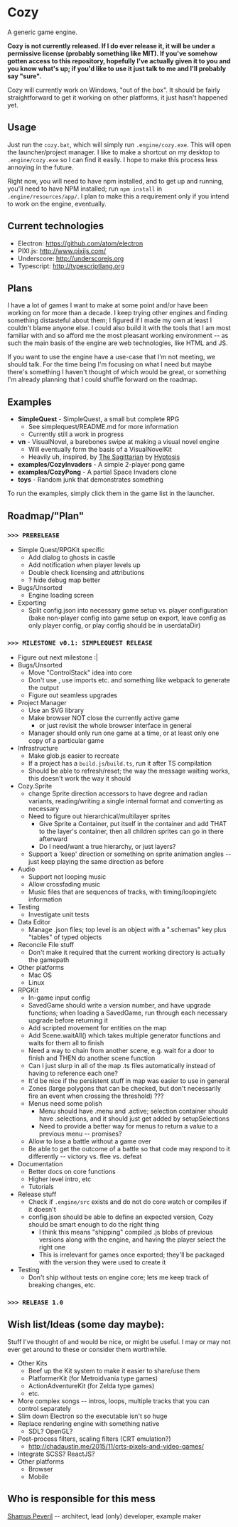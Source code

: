 # Cozy

A generic game engine.

**Cozy is not currently released. If I do ever release it, it will be under a permissive license (probably something like MIT). If you've somehow gotten access to this repository, hopefully I've actually given it to you and you know what's up; if you'd like to use it just talk to me and I'll probably say "sure".**

Cozy will currently work on Windows, "out of the box". It should be fairly straightforward to get it working on other platforms, it just hasn't happened yet.


## Usage

Just run the `cozy.bat`, which will simply run `.engine/cozy.exe`. This will open the launcher/project manager. I like to make a shortcut on my desktop to `.engine/cozy.exe` so I can find it easily. I hope to make this process less annoying in the future.

Right now, you will need to have npm installed, and to get up and running, you'll need to have NPM installed; run `npm install` in `.engine/resources/app/`. I plan to make this a requirement only if you intend to work on the engine, eventually.


## Current technologies

- Electron: <https://github.com/atom/electron>
- PIXI.js: <http://www.pixijs.com/>
- Underscore: <http://underscorejs.org>
- Typescript: <http://typescriptlang.org>


## Plans

I have a lot of games I want to make at some point and/or have been working on for more than a decade. I keep trying other engines and finding something distasteful about them; I figured if I made my own at least I couldn't blame anyone else. I could also build it with the tools that I am most familiar with and so afford me the most pleasant working environment -- as such the main basis of the engine are web technologies, like HTML and JS.

If you want to use the engine have a use-case that I'm not meeting, we should talk. For the time being I'm focusing on what I need but maybe there's something I haven't thought of which would be great, or something I'm already planning that I could shuffle forward on the roadmap.


## Examples

- **SimpleQuest** - SimpleQuest, a small but complete RPG
    - See simplequest/README.md for more information
    - Currently still a work in progress
- **vn** - VisualNovel, a barebones swipe at making a visual novel engine
    - Will eventually form the basis of a VisualNovelKit
    - Heavily uh, inspired, by [The Sagittarian](http://www.newgrounds.com/portal/view/560868) by [Hyptosis](http://www.lorestrome.com)
- **examples/CozyInvaders** - A simple 2-player pong game
- **examples/CozyPong** - A partial Space Invaders clone
- **toys** - Random junk that demonstrates something

To run the examples, simply click them in the game list in the launcher.


## Roadmap/"Plan"

### `>>> PRERELEASE`

- Simple Quest/RPGKit specific
    - Add dialog to ghosts in castle
    - Add notification when player levels up
    - Double check licensing and attributions
    - ? hide debug map better
- Bugs/Unsorted
    - Engine loading screen
- Exporting
    - Split config.json into necessary game setup vs. player configuration (bake non-player config into game setup on export, leave config as only player config, or play config should be in userdataDir)

### `>>> MILESTONE v0.1: SIMPLEQUEST RELEASE`

- Figure out next milestone :|
- Bugs/Unsorted
    - Move "ControlStack" idea into core
    - Don't use <reference>, use imports etc. and something like webpack to generate the output
    - Figure out seamless upgrades
- Project Manager
    - Use an SVG library
    - Make browser NOT close the currently active game
        - or just revisit the whole browser interface in general
    - Manager should only run one game at a time, or at least only one copy of a particular game
- Infrastructure
    - Make glob.js easier to recreate
    - If a project has a `build.js`/`build.ts`, run it after TS compilation
    - Should be able to refresh/reset; the way the message waiting works, this doesn't work the way it should
- Cozy.Sprite
    - change Sprite direction accessors to have degree and radian variants, reading/writing a single internal format and converting as necessary
    - Need to figure out hierarchical/multilayer sprites
        - Give Sprite a Container, put itself in the container and add THAT to the layer's container, then all children sprites can go in there afterward
        - Do I need/want a true hierarchy, or just layers?
    - Support a 'keep' direction or something on sprite animation angles -- just keep playing the same direction as before
- Audio
    - Support not looping music
    - Allow crossfading music
    - Music files that are sequences of tracks, with timing/looping/etc information
- Testing
    - Investigate unit tests
- Data Editor
    - Manage .json files; top level is an object with a ".schemas" key plus "tables" of typed objects
- Reconcile File stuff
    - Don't make it required that the current working directory is actually the gamepath
- Other platforms
    - Mac OS
    - Linux
- RPGKit
    - In-game input config
    - SavedGame should write a version number, and have upgrade functions; when loading a SavedGame, run through each necessary upgrade before returning it
    - Add scripted movement for entities on the map
    - Add Scene.waitAll() which takes multiple generator functions and waits for them all to finish
    - Need a way to chain from another scene, e.g. wait for a door to finish and THEN do another scene function
    - Can I just slurp in all of the map .ts files automatically instead of having to reference each one?
    - It'd be nice if the persistent stuff in map was easier to use in general
    - Zones (large polygons that can be checked, but don't necessarily fire an event when crossing the threshold) ???
    - Menus need some polish
        - Menu should have .menu and .active; selection container should have .selections, and it should just get added by setupSelections
        - Need to provide a better way for menus to return a value to a previous menu -- promises?
    - Allow to lose a battle without a game over
    - Be able to get the outcome of a battle so that code may respond to it differently -- victory vs. flee vs. defeat
- Documentation
    - Better docs on core functions
    - Higher level intro, etc
    - Tutorials
- Release stuff
    - Check if `.engine/src` exists and do not do core watch or compiles if it doesn't
    - config.json should be able to define an expected version, Cozy should be smart enough to do the right thing
        - I think this means "shipping" compiled .js blobs of previous versions along with the engine, and having the player select the right one
        - This is irrelevant for games once exported; they'll be packaged with the version they were used to create it
- Testing
    - Don't ship without tests on engine core; lets me keep track of breaking changes, etc.


### `>>> RELEASE 1.0`

## Wish list/Ideas (some day maybe):

Stuff I've thought of and would be nice, or might be useful. I may or may not ever get around to these or consider them worthwhile.

- Other Kits
    - Beef up the Kit system to make it easier to share/use them
    - PlatformerKit (for Metroidvania type games)
    - ActionAdventureKit (for Zelda type games)
    - etc.
- More complex songs -- intros, loops, multiple tracks that you can control separately
- Slim down Electron so the executable isn't so huge
- Replace rendering engine with something native
    - SDL? OpenGL?
- Post-process filters, scaling filters (CRT emulation?)
    - <http://chadaustin.me/2015/11/crts-pixels-and-video-games/>
- Integrate SCSS? ReactJS?
- Other platforms
    - Browser
    - Mobile



## Who is responsible for this mess

[Shamus Peveril](http://shamuspeveril.com) -- architect, lead (only) developer, example maker
